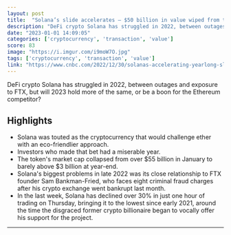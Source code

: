```yaml
---
layout: post
title:  "Solana’s slide accelerates — $50 billion in value wiped from the cryptocurrency in 2022"
description: "DeFi crypto Solana has struggled in 2022, between outages and exposure to FTX, but will 2023 hold more of the same, or be a boon for the Ethereum competitor?"
date: "2023-01-01 14:09:05"
categories: ['cryptocurrency', 'transaction', 'value']
score: 83
image: "https://i.imgur.com/i9moW7O.jpg"
tags: ['cryptocurrency', 'transaction', 'value']
link: "https://www.cnbc.com/2022/12/30/solanas-accelerating-yearlong-slide-wipes-out-over-50-billion.html"
---
```


DeFi crypto Solana has struggled in 2022, between outages and exposure to FTX, but will 2023 hold more of the same, or be a boon for the Ethereum competitor?

## Highlights

- Solana was touted as the cryptocurrency that would challenge ether with an eco-friendlier approach.
- Investors who made that bet had a miserable year.
- The token's market cap collapsed from over $55 billion in January to barely above $3 billion at year-end.
- Solana's biggest problems in late 2022 was its close relationship to FTX founder Sam Bankman-Fried, who faces eight criminal fraud charges after his crypto exchange went bankrupt last month.
- In the last week, Solana has declined over 30% in just one hour of trading on Thursday, bringing it to the lowest since early 2021, around the time the disgraced former crypto billionaire began to vocally offer his support for the project.

---
